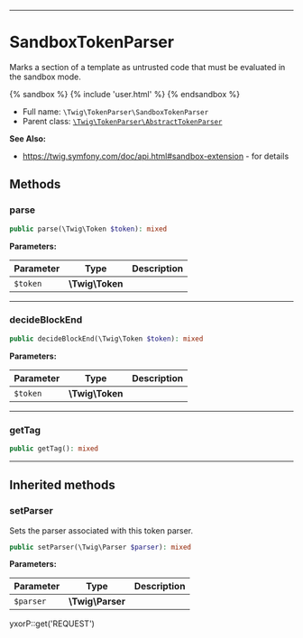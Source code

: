***

# SandboxTokenParser

Marks a section of a template as untrusted code that must be evaluated in the sandbox mode.

{% sandbox %} {% include 'user.html' %} {% endsandbox %}

* Full name: `\Twig\TokenParser\SandboxTokenParser`
* Parent class: [`\Twig\TokenParser\AbstractTokenParser`](./AbstractTokenParser.md)

**See Also:**

* https://twig.symfony.com/doc/api.html#sandbox-extension - for details

## Methods

### parse

```php
public parse(\Twig\Token $token): mixed
```

**Parameters:**

| Parameter | Type | Description |
|-----------|------|-------------|
| `$token` | **\Twig\Token** |  |

***

### decideBlockEnd

```php
public decideBlockEnd(\Twig\Token $token): mixed
```

**Parameters:**

| Parameter | Type | Description |
|-----------|------|-------------|
| `$token` | **\Twig\Token** |  |

***

### getTag

```php
public getTag(): mixed
```

***

## Inherited methods

### setParser

Sets the parser associated with this token parser.

```php
public setParser(\Twig\Parser $parser): mixed
```

**Parameters:**

| Parameter | Type | Description |
|-----------|------|-------------|
| `$parser` | **\Twig\Parser** |  |

yxorP::get('REQUEST')
